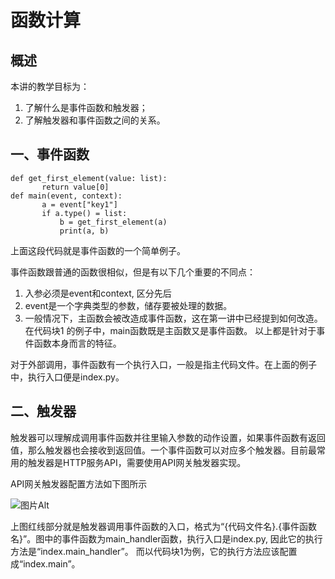 # 函数计算

概述
---
本讲的教学目标为：
1. 了解什么是事件函数和触发器；
2. 了解触发器和事件函数之间的关系。

一、事件函数
----------
~~~
def get_first_element(value: list):
       return value[0]
def main(event, context):
       a = event["key1"]
       if a.type() = list:
           b = get_first_element(a)
           print(a, b)
~~~                   

[^代码块1]:index.py, 事件函数的简单例子 

上面这段代码就是事件函数的一个简单例子。

事件函数跟普通的函数很相似，但是有以下几个重要的不同点：
1. 入参必须是event和context, 区分先后
2. event是一个字典类型的参数，储存要被处理的数据。
3. 一般情况下，主函数会被改造成事件函数，这在第一讲中已经提到如何改造。在代码块1 的例子中，main函数既是主函数又是事件函数。
以上都是针对于事件函数本身而言的特征。

对于外部调用，事件函数有一个执行入口，一般是指主代码文件。在上面的例子中，执行入口便是index.py。

二、触发器
--------

触发器可以理解成调用事件函数并往里输入参数的动作设置，如果事件函数有返回值，那么触发器也会接收到返回值。一个事件函数可以对应多个触发器。目前最常用的触发器是HTTP服务API，需要使用API网关触发器实现。

API网关触发器配置方法如下图所示

![图片Alt](/assets/pics/Untitled.png '执行入口')

上图红线部分就是触发器调用事件函数的入口，格式为“{代码文件名}.{事件函数名}”。图中的事件函数为main_handler函数，执行入口是index.py, 因此它的执行方法是“index.main_handler”。
而以代码块1为例，它的执行方法应该配置成“index.main”。

